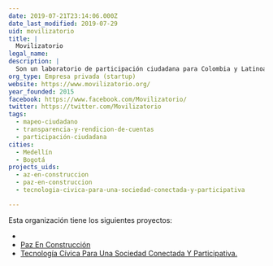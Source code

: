 ```yaml
---
date: 2019-07-21T23:14:06.000Z
date_last_modified: 2019-07-29
uid: movilizatorio
title: |
  Movilizatorio
legal_name: 
description: |
  Son un laboratorio de participación ciudadana para Colombia y Latinoamérica
org_type: Empresa privada (startup)
website: https://www.movilizatorio.org/
year_founded: 2015
facebook: https://www.facebook.com/Movilizatorio/
twitter: https://twitter.com/Movilizatorio
tags:
  - mapeo-ciudadano
  - transparencia-y-rendicion-de-cuentas
  - participación-ciudadana
cities: 
  - Medellín
  - Bogotá
projects_uids:
  - az-en-construccion
  - paz-en-construccion
  - tecnologia-civica-para-una-sociedad-conectada-y-participativa

---
```


Esta organización tiene los siguientes proyectos:

- [](/proyectos/az-en-construccion)
- [Paz En Construcción](/proyectos/paz-en-construccion)
- [Tecnología Cívica Para Una Sociedad Conectada Y Participativa.](/proyectos/tecnologia-civica-para-una-sociedad-conectada-y-participativa)

